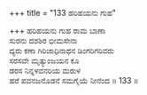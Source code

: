 +++
title = "133 ಹರಿಹಯನು ಗುಹ"

+++
ಹರಿಹಯನು ಗುಹ ರಾಮ ಬಾಣಾ   
ಸುರನು ದಶಶಿರ ಭೀಮಸೇನಾ   
ದ್ಯರು ಕಣಾ ಗಿರಿಜಾಧಿನಾಥನ ಡಿಂಗರಿಗರಿವರು   
ಸರಸವೇ ಮೃತ್ಯುಂಜಯನ ಕೂ   
ಡರಸ ನಿನ್ನಳವನರಿಯ ಮರುಳ  
ಹರೆ ಪವನಜನೊಡನೆ ಸಮಗೈಯೆ ನೀನೆಂದ  ॥ 133 ॥